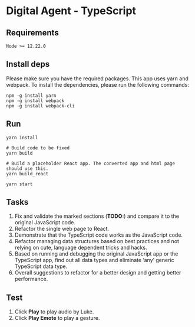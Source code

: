 # Digital Agent - TypeScript

## Requirements

```
Node >= 12.22.0
```

## Install deps

Please make sure you have the required packages. This app uses yarn and webpack. To install the dependencies, please run the following commands:

```
npm -g install yarn
npm -g install webpack
npm -g install webpack-cli
```

## Run

```shell
yarn install

# Build code to be fixed
yarn build

# Build a placeholder React app. The converted app and html page should use this.
yarn build_react

yarn start
```

## Tasks

1. Fix and validate the marked sections (**TODO:**) and compare it to the original JavaScript code.
1. Refactor the single web page to React.
1. Demonstrate that the TypeScript code works as the JavaScript code.
1. Refactor managing data structures based on best practices and not relying on cute, language dependent tricks and hacks.
1. Based on running and debugging the original JavaScript app or the TypeScript app, find out all data types and eliminate ‘any’ generic TypeScript data type.
1. Overall suggestions to refactor for a better design and getting better performance.

## Test

1. Click **Play** to play audio by Luke.
2. Click **Play Emote** to play a gesture.
